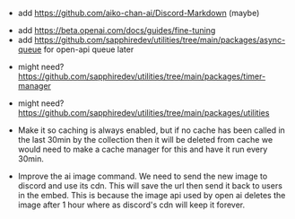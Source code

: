 <!-- - Add command ratelimits using https://github.com/sapphiredev/utilities/tree/main/packages/ratelimits. [Global, Guild, User] -->
- add https://github.com/aiko-chan-ai/Discord-Markdown (maybe)
<!-- - add https://beta.openai.com/docs/guides/images/usage -->
- add https://beta.openai.com/docs/guides/fine-tuning
- add https://github.com/sapphiredev/utilities/tree/main/packages/async-queue for open-api queue later
<!-- - might need? https://github.com/sapphiredev/utilities/tree/main/packages/fetch -->
- might need? https://github.com/sapphiredev/utilities/tree/main/packages/timer-manager
- might need? https://github.com/sapphiredev/utilities/tree/main/packages/utilities 

- Make it so caching is always enabled, but if no cache has been called in the last 30min by the collection then it will be deleted from cache we would need to make a cache manager for this and have it run every 30min. 

- Improve the ai image command. We need to send the new image to discord and use its cdn. This will save the url then send it back to users in the embed. This is because the image api used by open ai deletes the image after 1 hour where as discord's cdn will keep it forever.